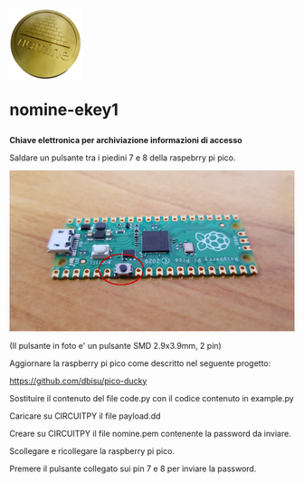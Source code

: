 # <img src="https://github.com/ugo-bp/nomine/blob/main/images/nomine-ico1.png" /> <p>nomine-ekey1</p>
<b>Chiave elettronica per archiviazione informazioni di accesso</b>

Saldare un pulsante tra i piedini 7 e 8 della raspebrry pi pico.


<img src="https://github.com/ugo-bp/nomine-ekey1/blob/main/images/nomine-ekey1.jpg" />

(Il pulsante in foto e' un pulsante SMD 2.9x3.9mm, 2 pin)


Aggiornare la raspberry pi pico come descritto nel seguente progetto:

https://github.com/dbisu/pico-ducky

Sostituire il contenuto del file code.py con il codice contenuto in example.py

Caricare su CIRCUITPY il file payload.dd

Creare su CIRCUITPY il file nomine.pem contenente la password da inviare.

Scollegare e ricollegare la raspberry pi pico.

Premere il pulsante collegato sui pin 7 e 8 per inviare la password.


